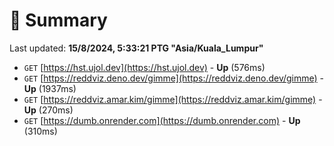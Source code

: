 # 📖 Summary
Last updated: **15/8/2024, 5:33:21 PTG "Asia/Kuala_Lumpur"**

- `GET` [https://hst.ujol.dev](https://hst.ujol.dev) - **Up** (576ms)
- `GET` [https://reddviz.deno.dev/gimme](https://reddviz.deno.dev/gimme) - **Up** (1937ms)
- `GET` [https://reddviz.amar.kim/gimme](https://reddviz.amar.kim/gimme) - **Up** (270ms)
- `GET` [https://dumb.onrender.com](https://dumb.onrender.com) - **Up** (310ms)
